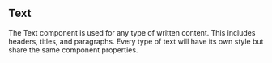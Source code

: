 ## Text

The Text component is used for any type of written content. This includes headers, titles, and paragraphs. Every type of text will have its own style but share the same component properties.